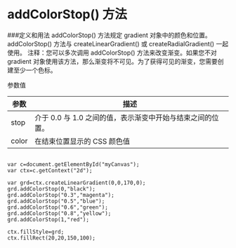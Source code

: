 # addColorStop() 方法

###定义和用法
addColorStop() 方法规定 gradient 对象中的颜色和位置。
addColorStop() 方法与 createLinearGradient() 或 createRadialGradient() 一起使用。
注释：您可以多次调用 addColorStop() 方法来改变渐变。如果您不对 gradient 对象使用该方法，那么渐变将不可见。为了获得可见的渐变，您需要创建至少一个色标。




参数值

|参数	|描述
|------|-----|
|stop	|介于 0.0 与 1.0 之间的值，表示渐变中开始与结束之间的位置。
|color	|在结束位置显示的 CSS 颜色值



```

var c=document.getElementById("myCanvas");
var ctx=c.getContext("2d");

var grd=ctx.createLinearGradient(0,0,170,0);
grd.addColorStop(0,"black");
grd.addColorStop("0.3","magenta");
grd.addColorStop("0.5","blue");
grd.addColorStop("0.6","green");
grd.addColorStop("0.8","yellow");
grd.addColorStop(1,"red");

ctx.fillStyle=grd;
ctx.fillRect(20,20,150,100);


```
